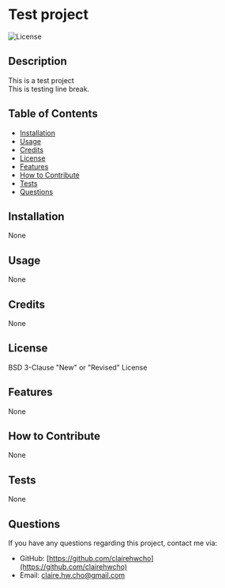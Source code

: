 <!-- omit in toc -->
# Test project

![License](https://img.shields.io/badge/License-BSD_3--Clause-orange.svg)

<!-- omit in toc -->
## Description
  This is a test project<br>This is testing line break.

<!-- omit in toc -->
## Table of Contents
- [Installation](#installation)
- [Usage](#usage)
- [Credits](#credits)
- [License](#license)
- [Features](#features)
- [How to Contribute](#how-to-contribute)
- [Tests](#tests)
- [Questions](#questions)

## Installation
None

## Usage
None
<!--
- A caption for screenshot
![alt text](assets/images/screenshot.png)
-->

## Credits
None

## License
BSD 3-Clause "New" or "Revised" License

## Features
None

## How to Contribute
None

## Tests
None

## Questions
If you have any questions regarding this project, contact me via:
- GitHub: [https://github.com/clairehwcho](https://github.com/clairehwcho)
- Email: claire.hw.cho@gmail.com
